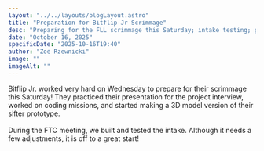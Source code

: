 ```yaml
---
layout: "../../layouts/blogLayout.astro"
title: "Preparation for Bitflip Jr Scrimmage"
desc: "Preparing for the FLL scrimmage this Saturday; intake testing; portfolio; building"
date: "October 16, 2025"
specificDate: "2025-10-16T19:40"
author: "Zoë Rzewnicki"
image: ""
imageAlt: ""
---
```

Bitflip Jr. worked very hard on Wednesday to prepare for their scrimmage this Saturday! They practiced their presentation for the project interview, worked on coding missions, and started making a 3D model version of their sifter prototype. 
<br><br>
During the FTC meeting, we built and tested the intake. Although it needs a few adjustments, it is off to a great start!